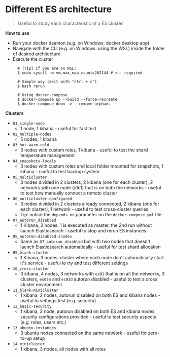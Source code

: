 # Different ES architecture 
> Useful to study each characteristic of a ES cluster

**How to use**
- Run your docker daemon (e.g. on Windows: docker desktop app)
- Navigate with the CLI (e.g. on Windows: using the WSL) inside the folder of desired architecture
- Execute the cluster
  ```
    # [Tip] if you are on WSL:
    $ sudo sysctl -w vm.max_map_count=262144 # <-- required

    # Simple way (exit with "ctrl + c")
    $ bash rerun

    # Using docker-compose
    $ docker-compose up --build --force-recreate
    $ docker-compose down -v --remove-orphans
  ``` 

**Clusters**
- `01_single-node`
  - 1 node, 1 kibana - useful for fast test
- `02_multiple-nodes`
  - 5 nodes, 1 kibana
- `03_hot-warm-cold`
  - 3 nodes with custom roles, 1 kibana - useful to test the shard temperature management
- `04_snapshots-locals`
  - 3 nodes with custom roles and local folder mounted for snapshots, 1 kibana - useful to test backup system
- `05_multicluster`
  - 3 nodes divided in 2 clusters, 2 kibana (one for each cluster), 2 networks with one node (c1n1) that is on both the networks - useful to test how manually connect a remote cluster
- `06_multicluster-configured`
  - 3 nodes divided in 2 clusters already connected, 2 kibana (one for each cluster), 1 network - useful to test cross-cluster queries
  - Tip: notice the `depends_on` parameter on the `docker-compose.yml` file
- `07_autorun_disabled`
  - 1 Kibana, 2 nodes: 1 is executed as master, the 2nd run without launch Elasticsearch - useful to stop and rerun ES instances
- `08_autorun-disabled-3nodes`
  - Same as `07_autorun_disabled` but with two nodes that doesn't launch Elasticsearch automatically - useful for test shard allocation
- `09_blank-cluster`
  - 1 Kibana, 3 nodes: cluster where each node don't automatically start it's service - useful to try and test different settings
- `10_cross-cluster`
  - 3 kibana, 4 nodes, 3 networks with `es01` that is on all the networks, 3 clusters, `es03m` and `es03d` autorun disabled - useful to test a cross cluster environment
- `11_blank-minicluster`
  - 1 kibana, 2 nodes, autorun disabled on both ES and kibana nodes - useful to settings test (e.g. security)
- `12_basic-security`
  - 1 kibana, 2 node, autorun disabled on both ES and kibana nodes, security configurations provided - useful to test security aspects (e.g. roles, users etc.)
- `13_ubuntu-instances`
  - 3 ubuntu nodes connected on the same network - useful for zero-to-up setup
- `14_minicluster`
  - 1 kibana, 3 nodes, all nodes with all roles
